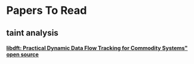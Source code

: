 
# Papers To Read
## taint analysis

#### [libdft: Practical Dynamic Data Flow Tracking for Commodity Systems"](https://github.com/njuwangzhilong/ReadPaperList/blob/master/papers/libdft.practicadynamicdataflowTracking.pdf) [open source](https://github.com/njuwangzhilong/ReadPaperList/tree/master/projects/libdft-3.1415alpha)

